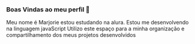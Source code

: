 ### Boas Vindas ao meu perfil 💙

Meu nome é Marjorie estou estudando na alura.
Estou me desenvolvendo na linguagem javaScript Utilizo este espaço para a minha organização e compartilhamento dos meus projetos desenvolvidos
